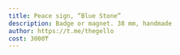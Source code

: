 ```yaml
---
title: Peace sign, “Blue Stone”
description: Badge or magnet. 38 mm, handmade
author: https://t.me/thegello
cost: 3000₸
---
```

